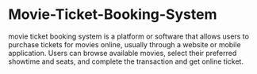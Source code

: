 # Movie-Ticket-Booking-System
movie ticket booking system is a platform or software that allows users to purchase tickets for movies online, usually through a website or mobile application. Users can browse available movies, select their preferred showtime and seats, and complete the transaction and get online ticket. 
